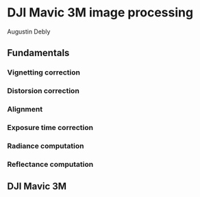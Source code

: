 # DJI Mavic 3M image processing
Augustin Debly

## Fundamentals
### Vignetting correction

### Distorsion correction

### Alignment

### Exposure time correction

### Radiance computation

### Reflectance computation

## DJI Mavic 3M
